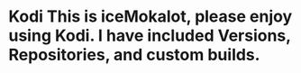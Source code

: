 # Kodi                                                                                                                                                                                                                                                                                                                                                                                                                                                This is iceMokalot, please enjoy using Kodi. I have included Versions, Repositories, and custom builds.
